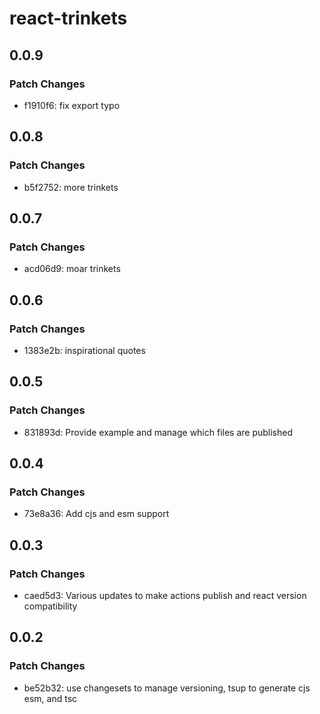 # react-trinkets

## 0.0.9

### Patch Changes

- f1910f6: fix export typo

## 0.0.8

### Patch Changes

- b5f2752: more trinkets

## 0.0.7

### Patch Changes

- acd06d9: moar trinkets

## 0.0.6

### Patch Changes

- 1383e2b: inspirational quotes

## 0.0.5

### Patch Changes

- 831893d: Provide example and manage which files are published

## 0.0.4

### Patch Changes

- 73e8a36: Add cjs and esm support

## 0.0.3

### Patch Changes

- caed5d3: Various updates to make actions publish and react version compatibility

## 0.0.2

### Patch Changes

- be52b32: use changesets to manage versioning, tsup to generate cjs esm, and tsc
